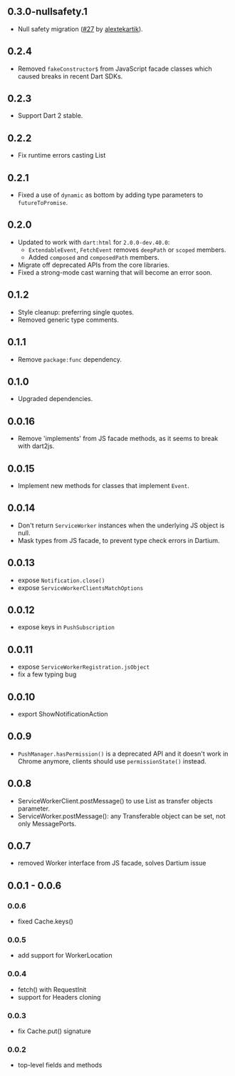 ## 0.3.0-nullsafety.1

- Null safety migration ([#27](https://github.com/isoos/service_worker/pull/27) by [alextekartik](https://github.com/alextekartik)).

## 0.2.4

- Removed `fakeConstructor$` from JavaScript facade classes which caused breaks
  in recent Dart SDKs.

## 0.2.3

- Support Dart 2 stable.

## 0.2.2

- Fix runtime errors casting List<T>

## 0.2.1

- Fixed a use of `dynamic` as bottom by adding type parameters to
  `futureToPromise`.

## 0.2.0

- Updated to work with `dart:html` for `2.0.0-dev.40.0`:
  - `ExtendableEvent`, `FetchEvent` removes `deepPath` or `scoped` members.
  - Added `composed` and `composedPath` members.
- Migrate off deprecated APIs from the core libraries.
- Fixed a strong-mode cast warning that will become an error soon.

## 0.1.2

- Style cleanup: preferring single quotes.
- Removed generic type comments.

## 0.1.1

- Remove `package:func` dependency.

## 0.1.0

- Upgraded dependencies.

## 0.0.16

- Remove 'implements' from JS facade methods, as it seems to break with dart2js.

## 0.0.15

- Implement new methods for classes that implement `Event`.

## 0.0.14

- Don't return `ServiceWorker` instances when the underlying JS object is null.
- Mask types from JS facade, to prevent type check errors in Dartium.

## 0.0.13

- expose `Notification.close()`
- expose `ServiceWorkerClientsMatchOptions`

## 0.0.12

- expose keys in `PushSubscription`

## 0.0.11

- expose `ServiceWorkerRegistration.jsObject`
- fix a few typing bug

## 0.0.10

- export ShowNotificationAction

## 0.0.9

- `PushManager.hasPermission()` is a deprecated API and it doesn't work in Chrome
  anymore, clients should use `permissionState()` instead.

## 0.0.8

- ServiceWorkerClient.postMessage() to use List as transfer objects parameter.
- ServiceWorker.postMessage(): any Transferable object can be set, not only MessagePorts.

## 0.0.7

- removed Worker interface from JS facade, solves Dartium issue

## 0.0.1 - 0.0.6

### 0.0.6

- fixed Cache.keys()

### 0.0.5

- add support for WorkerLocation

### 0.0.4

- fetch() with RequestInit
- support for Headers cloning

### 0.0.3

- fix Cache.put() signature

### 0.0.2

- top-level fields and methods
